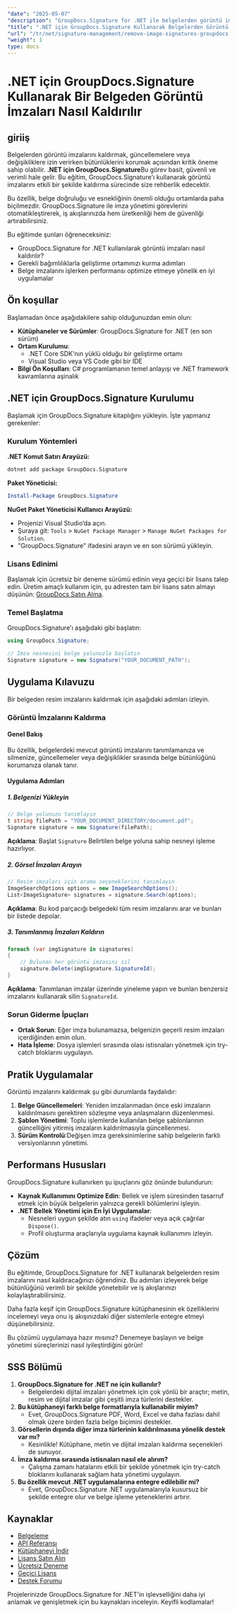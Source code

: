 ```yaml
---
"date": "2025-05-07"
"description": "GroupDocs.Signature for .NET ile belgelerden görüntü imzalarını nasıl etkili bir şekilde kaldıracağınızı öğrenin. Belge iş akışınızı kolaylaştırın ve bütünlüğü koruyun."
"title": ".NET için GroupDocs.Signature Kullanarak Belgelerden Görüntü İmzaları Nasıl Kaldırılır"
"url": "/tr/net/signature-management/remove-image-signatures-groupdocs-dotnet/"
"weight": 1
type: docs
---
```

# .NET için GroupDocs.Signature Kullanarak Bir Belgeden Görüntü İmzaları Nasıl Kaldırılır

## giriiş

Belgelerden görüntü imzalarını kaldırmak, güncellemelere veya değişikliklere izin verirken bütünlüklerini korumak açısından kritik öneme sahip olabilir. **.NET için GroupDocs.Signature**Bu görev basit, güvenli ve verimli hale gelir. Bu eğitim, GroupDocs.Signature'ı kullanarak görüntü imzalarını etkili bir şekilde kaldırma sürecinde size rehberlik edecektir.

Bu özellik, belge doğruluğu ve esnekliğinin önemli olduğu ortamlarda paha biçilmezdir. GroupDocs.Signature ile imza yönetimi görevlerini otomatikleştirerek, iş akışlarınızda hem üretkenliği hem de güvenliği artırabilirsiniz.

Bu eğitimde şunları öğreneceksiniz:
- GroupDocs.Signature for .NET kullanılarak görüntü imzaları nasıl kaldırılır?
- Gerekli bağımlılıklarla geliştirme ortamınızı kurma adımları
- Belge imzalarını işlerken performansı optimize etmeye yönelik en iyi uygulamalar

## Ön koşullar

Başlamadan önce aşağıdakilere sahip olduğunuzdan emin olun:

- **Kütüphaneler ve Sürümler**: GroupDocs.Signature for .NET (en son sürüm)
- **Ortam Kurulumu**:
  - .NET Core SDK'nın yüklü olduğu bir geliştirme ortamı
  - Visual Studio veya VS Code gibi bir IDE
- **Bilgi Ön Koşulları**: C# programlamanın temel anlayışı ve .NET framework kavramlarına aşinalık

## .NET için GroupDocs.Signature Kurulumu

Başlamak için GroupDocs.Signature kitaplığını yükleyin. İşte yapmanız gerekenler:

### Kurulum Yöntemleri

**.NET Komut Satırı Arayüzü:**

```bash
dotnet add package GroupDocs.Signature
```

**Paket Yöneticisi:**

```powershell
Install-Package GroupDocs.Signature
```

**NuGet Paket Yöneticisi Kullanıcı Arayüzü:**

- Projenizi Visual Studio’da açın.
- Şuraya git: `Tools` > `NuGet Package Manager` > `Manage NuGet Packages for Solution`.
- "GroupDocs.Signature" ifadesini arayın ve en son sürümü yükleyin.

### Lisans Edinimi

Başlamak için ücretsiz bir deneme sürümü edinin veya geçici bir lisans talep edin. Üretim amaçlı kullanım için, şu adresten tam bir lisans satın almayı düşünün: [GroupDocs Satın Alma](https://purchase.groupdocs.com/buy).

### Temel Başlatma

GroupDocs.Signature'ı aşağıdaki gibi başlatın:

```csharp
using GroupDocs.Signature;

// İmza nesnesini belge yolunuzla başlatın
Signature signature = new Signature("YOUR_DOCUMENT_PATH");
```

## Uygulama Kılavuzu

Bir belgeden resim imzalarını kaldırmak için aşağıdaki adımları izleyin.

### Görüntü İmzalarını Kaldırma

#### Genel Bakış

Bu özellik, belgelerdeki mevcut görüntü imzalarını tanımlamanıza ve silmenize, güncellemeler veya değişiklikler sırasında belge bütünlüğünü korumanıza olanak tanır.

#### Uygulama Adımları

##### 1. Belgenizi Yükleyin

```csharp
// Belge yolunuzu tanımlayın
t string filePath = "YOUR_DOCUMENT_DIRECTORY/document.pdf";
Signature signature = new Signature(filePath);
```

**Açıklama**: Başlat `Signature` Belirtilen belge yoluna sahip nesneyi işleme hazırlıyor.

##### 2. Görsel İmzaları Arayın

```csharp
// Resim imzaları için arama seçeneklerini tanımlayın
ImageSearchOptions options = new ImageSearchOptions();
List<ImageSignature> signatures = signature.Search(options);
```

**Açıklama**: Bu kod parçacığı belgedeki tüm resim imzalarını arar ve bunları bir listede depolar.

##### 3. Tanımlanmış İmzaları Kaldırın

```csharp
foreach (var imgSignature in signatures)
{
    // Bulunan her görüntü imzasını sil
    signature.Delete(imgSignature.SignatureId);
}
```

**Açıklama**: Tanımlanan imzalar üzerinde yineleme yapın ve bunları benzersiz imzalarını kullanarak silin `SignatureId`.

### Sorun Giderme İpuçları

- **Ortak Sorun**: Eğer imza bulunamazsa, belgenizin geçerli resim imzaları içerdiğinden emin olun.
- **Hata İşleme**: Dosya işlemleri sırasında olası istisnaları yönetmek için try-catch bloklarını uygulayın.

## Pratik Uygulamalar

Görüntü imzalarını kaldırmak şu gibi durumlarda faydalıdır:
1. **Belge Güncellemeleri**: Yeniden imzalanmadan önce eski imzaların kaldırılmasını gerektiren sözleşme veya anlaşmaların düzenlenmesi.
2. **Şablon Yönetimi**: Toplu işlemlerde kullanılan belge şablonlarının güncelliğini yitirmiş imzaların kaldırılmasıyla güncellenmesi.
3. **Sürüm Kontrolü**:Değişen imza gereksinimlerine sahip belgelerin farklı versiyonlarının yönetimi.

## Performans Hususları

GroupDocs.Signature kullanırken şu ipuçlarını göz önünde bulundurun:
- **Kaynak Kullanımını Optimize Edin**: Bellek ve işlem süresinden tasarruf etmek için büyük belgelerin yalnızca gerekli bölümlerini işleyin.
- **.NET Bellek Yönetimi için En İyi Uygulamalar**:
  - Nesneleri uygun şekilde atın `using` ifadeler veya açık çağrılar `Dispose()`.
  - Profil oluşturma araçlarıyla uygulama kaynak kullanımını izleyin.

## Çözüm

Bu eğitimde, GroupDocs.Signature for .NET kullanarak belgelerden resim imzalarını nasıl kaldıracağınızı öğrendiniz. Bu adımları izleyerek belge bütünlüğünü verimli bir şekilde yönetebilir ve iş akışlarınızı kolaylaştırabilirsiniz.

Daha fazla keşif için GroupDocs.Signature kütüphanesinin ek özelliklerini incelemeyi veya onu iş akışınızdaki diğer sistemlerle entegre etmeyi düşünebilirsiniz.

Bu çözümü uygulamaya hazır mısınız? Denemeye başlayın ve belge yönetimi süreçlerinizi nasıl iyileştirdiğini görün!

## SSS Bölümü

1. **GroupDocs.Signature for .NET ne için kullanılır?**
   - Belgelerdeki dijital imzaları yönetmek için çok yönlü bir araçtır; metin, resim ve dijital imzalar gibi çeşitli imza türlerini destekler.
2. **Bu kütüphaneyi farklı belge formatlarıyla kullanabilir miyim?**
   - Evet, GroupDocs.Signature PDF, Word, Excel ve daha fazlası dahil olmak üzere birden fazla belge biçimini destekler.
3. **Görsellerin dışında diğer imza türlerinin kaldırılmasına yönelik destek var mı?**
   - Kesinlikle! Kütüphane, metin ve dijital imzaları kaldırma seçenekleri de sunuyor.
4. **İmza kaldırma sırasında istisnaları nasıl ele alırım?**
   - Çalışma zamanı hatalarını etkili bir şekilde yönetmek için try-catch bloklarını kullanarak sağlam hata yönetimi uygulayın.
5. **Bu özellik mevcut .NET uygulamalarına entegre edilebilir mi?**
   - Evet, GroupDocs.Signature .NET uygulamalarıyla kusursuz bir şekilde entegre olur ve belge işleme yeteneklerini artırır.

## Kaynaklar

- [Belgeleme](https://docs.groupdocs.com/signature/net/)
- [API Referansı](https://reference.groupdocs.com/signature/net/)
- [Kütüphaneyi İndir](https://releases.groupdocs.com/signature/net/)
- [Lisans Satın Alın](https://purchase.groupdocs.com/buy)
- [Ücretsiz Deneme](https://releases.groupdocs.com/signature/net/)
- [Geçici Lisans](https://purchase.groupdocs.com/temporary-license/)
- [Destek Forumu](https://forum.groupdocs.com/c/signature/)

Projelerinizde GroupDocs.Signature for .NET'in işlevselliğini daha iyi anlamak ve genişletmek için bu kaynakları inceleyin. Keyifli kodlamalar!